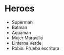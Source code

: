 # Heroes

* Superman
* Batman
* Aquaman
* Mujer Maravilla
* Linterna Verde
* Robin.
Prueba escritura

